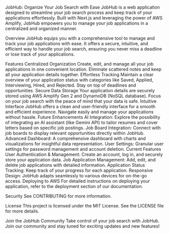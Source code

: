 JobHub: Organize Your Job Search with Ease
JobHub is a web application designed to streamline your job search process and keep track of your applications effortlessly. Built with Next.js and leveraging the power of AWS Amplify, JobHub empowers you to manage your job applications in a centralized and organized manner.

Overview
JobHub equips you with a comprehensive tool to manage and track your job applications with ease. It offers a secure, intuitive, and efficient way to handle your job search, ensuring you never miss a deadline or lose track of your applications.

Features
Centralized Organization
Create, edit, and manage all your job applications in one convenient location.
Eliminate scattered notes and keep all your application details together.
Effortless Tracking
Maintain a clear overview of your application status with categories like Saved, Applied, Interviewing, Hired, and Rejected.
Stay on top of deadlines and opportunities.
Secure Data Storage
Your application details are securely stored using AWS Amplify Gen 2 and DynamoDB (NoSQL database).
Focus on your job search with the peace of mind that your data is safe.
Intuitive Interface
JobHub offers a clean and user-friendly interface for a smooth and efficient experience.
Navigate easily and manage your applications without hassle.
Future Enhancements
AI Integration: Explore the possibility of integrating an AI assistant (like Gemini API) to tailor resumes and cover letters based on specific job postings.
Job Board Integration: Connect with job boards to display relevant opportunities directly within JobHub.
Advanced Dashboard: A comprehensive dashboard with charts and visualizations for insightful data representation.
User Settings: Granular user settings for password management and account deletion.
Current Features
User Authentication & Management: Create an account, log in, and securely store your application data.
Job Application Management: Add, edit, and delete job applications with detailed information.
Application Status Tracking: Keep track of your progress for each application.
Responsive Design: JobHub adapts seamlessly to various devices for on-the-go access.
Deploying to AWS
For detailed instructions on deploying your application, refer to the deployment section of our documentation.

Security
See CONTRIBUTING for more information.

License
This project is licensed under the MIT License. See the LICENSE file for more details.

Join the JobHub Community
Take control of your job search with JobHub. Join our community and stay tuned for exciting updates and new features!
